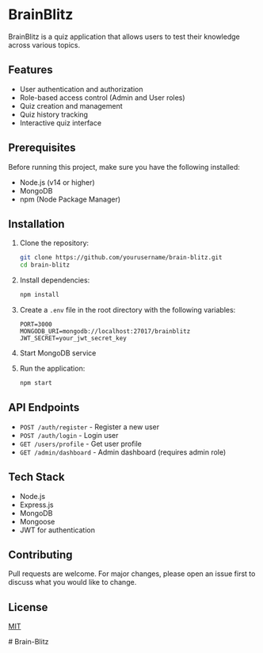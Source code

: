 # BrainBlitz

BrainBlitz is a quiz application that allows users to test their knowledge across various topics.

## Features

- User authentication and authorization
- Role-based access control (Admin and User roles)
- Quiz creation and management
- Quiz history tracking
- Interactive quiz interface

## Prerequisites

Before running this project, make sure you have the following installed:
- Node.js (v14 or higher)
- MongoDB
- npm (Node Package Manager)

## Installation

1. Clone the repository:
   ```bash
   git clone https://github.com/yourusername/brain-blitz.git
   cd brain-blitz
   ```

2. Install dependencies:
   ```bash
   npm install
   ```

3. Create a `.env` file in the root directory with the following variables:
   ```
   PORT=3000
   MONGODB_URI=mongodb://localhost:27017/brainblitz
   JWT_SECRET=your_jwt_secret_key
   ```

4. Start MongoDB service

5. Run the application:
   ```bash
   npm start
   ```

## API Endpoints

- `POST /auth/register` - Register a new user
- `POST /auth/login` - Login user
- `GET /users/profile` - Get user profile
- `GET /admin/dashboard` - Admin dashboard (requires admin role)

## Tech Stack

- Node.js
- Express.js
- MongoDB
- Mongoose
- JWT for authentication

## Contributing

Pull requests are welcome. For major changes, please open an issue first to discuss what you would like to change.

## License

[MIT](https://choosealicense.com/licenses/mit/)

#   B r a i n - B l i t z  
 